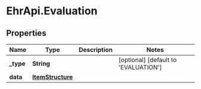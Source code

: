 # EhrApi.Evaluation

## Properties

Name | Type | Description | Notes
------------ | ------------- | ------------- | -------------
**_type** | **String** |  | [optional] [default to &#39;EVALUATION&#39;]
**data** | [**ItemStructure**](ItemStructure.md) |  | 


